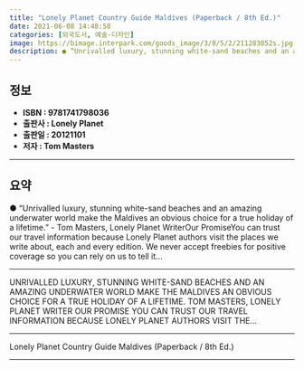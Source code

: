 ```yaml
---
title: "Lonely Planet Country Guide Maldives (Paperback / 8th Ed.)"
date: 2021-06-08 14:48:58
categories: [외국도서, 예술-디자인]
image: https://bimage.interpark.com/goods_image/3/8/5/2/211283852s.jpg
description: ● “Unrivalled luxury, stunning white-sand beaches and an amazing underwater world make the Maldives an obvious choice for a true holiday of a lifetime.” - Tom
---
```


## **정보**

- **ISBN : 9781741798036**
- **출판사 : Lonely Planet**
- **출판일 : 20121101**
- **저자 : Tom Masters**

------



## **요약**

●  “Unrivalled luxury, stunning white-sand beaches and an amazing underwater world make the Maldives an obvious choice for a true holiday of a lifetime.” - Tom Masters, Lonely Planet WriterOur PromiseYou can trust our travel information because Lonely Planet authors visit the places we write about, each and every edition. We never accept freebies for positive coverage so you can rely on us to tell it...

------

UNRIVALLED LUXURY, STUNNING WHITE-SAND BEACHES AND AN AMAZING UNDERWATER WORLD MAKE THE MALDIVES AN OBVIOUS CHOICE FOR A TRUE HOLIDAY OF A LIFETIME. TOM MASTERS, LONELY PLANET WRITER
OUR PROMISE
YOU CAN TRUST OUR TRAVEL INFORMATION BECAUSE LONELY PLANET AUTHORS VISIT THE... 

------


Lonely Planet Country Guide Maldives (Paperback / 8th Ed.) 

------


